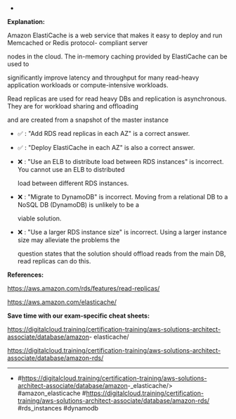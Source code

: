 *

**Explanation:**

Amazon ElastiCache is a web service that makes it easy to deploy and run Memcached or Redis protocol- compliant server

nodes in the cloud. The in-memory caching provided by ElastiCache can be used to

significantly improve latency and throughput for many read-heavy application workloads or compute-intensive workloads.

Read replicas are used for read heavy DBs and replication is asynchronous. They are for workload sharing and offloading

and are created from a snapshot of the master instance

* ✅ :  "Add RDS read replicas in each AZ" is a correct answer.

* ✅ :  "Deploy ElastiCache in each AZ" is also a correct answer.

* ❌ :  "Use an ELB to distribute load between RDS instances" is incorrect. You cannot use an ELB to distributed

  load between different RDS instances.

* ❌ :  "Migrate to DynamoDB" is incorrect. Moving from a relational DB to a NoSQL DB (DynamoDB) is unlikely to be a

  viable solution.

* ❌ :  "Use a larger RDS instance size" is incorrect. Using a larger instance size may alleviate the problems the

  question states that the solution should offload reads from the main DB, read replicas can do this.

**References:**

<https://aws.amazon.com/rds/features/read-replicas/>

<https://aws.amazon.com/elasticache/>

**Save time with our exam-specific cheat sheets:**

<https://digitalcloud.training/certification-training/aws-solutions-architect-associate/database/amazon>- elasticache/

<https://digitalcloud.training/certification-training/aws-solutions-architect-associate/database/amazon-rds/>

----
* #<https://digitalcloud.training/certification-training/aws-solutions-architect-associate/database/amazon>-_elasticache/> #amazon_elasticache #<https://digitalcloud.training/certification-training/aws-solutions-architect-associate/database/amazon-rds/> #rds_instances #dynamodb

